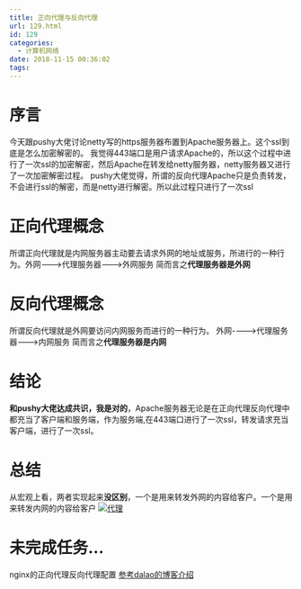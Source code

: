 ```yaml
---
title: 正向代理与反向代理
url: 129.html
id: 129
categories:
  - 计算机网络
date: 2018-11-15 00:36:02
tags:
---
```


序言
==

今天跟pushy大佬讨论netty写的https服务器布置到Apache服务器上。这个ssl到底是怎么加密解密的。 我觉得443端口是用户请求Apache的，所以这个过程中进行了一次ssl的加密解密，然后Apache在转发给netty服务器，netty服务器又进行了一次加密解密过程。 pushy大佬觉得，所谓的反向代理Apache只是负责转发，不会进行ssl的解密，而是netty进行解密。所以此过程只进行了一次ssl

正向代理概念
======

所谓正向代理就是内网服务器主动要去请求外网的地址或服务，所进行的一种行为。外网--->代理服务器--->外网服务 简而言之**代理服务器是外网**

反向代理概念
======

所谓反向代理就是外网要访问内网服务而进行的一种行为。 外网---->代理服务器--->内网服务 简而言之**代理服务器是内网**

结论
==

**和pushy大佬达成共识，我是对的**，Apache服务器无论是在正向代理反向代理中都充当了客户端和服务端，作为服务端,在443端口进行了一次ssl，转发请求充当客户端，进行了一次ssl。

总结
==

从宏观上看，两者实现起来**没区别**，一个是用来转发外网的内容给客户。一个是用来转发内网的内容给客户 [![代理](https://i.loli.net/2018/11/15/5bed2d939b334.jpg "代理")](https://i.loli.net/2018/11/15/5bed2d939b334.jpg "代理")

未完成任务...
========

nginx的正向代理反向代理配置 [参考dalao的博客介绍](https://www.cnblogs.com/cuishuai/p/8073748.html "参考dalao的博客介绍")